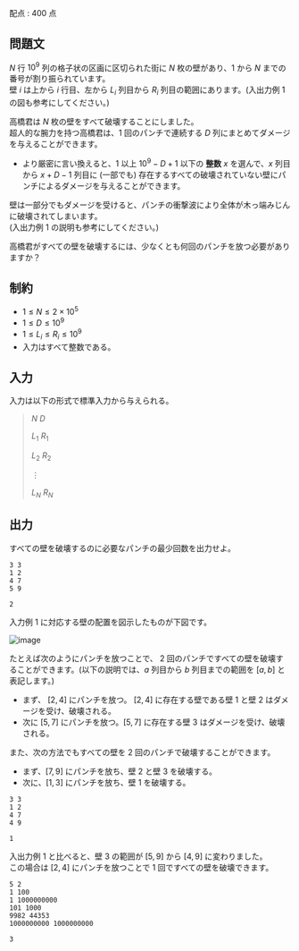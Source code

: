 配点 : $400$ 点

## 問題文

$N$ 行 $10^9$ 列の格子状の区画に区切られた街に $N$ 枚の壁があり、$1$ から $N$ までの番号が割り振られています。<br>
壁 $i$ は上から $i$ 行目、左から $L_i$ 列目から $R_i$ 列目の範囲にあります。(入出力例 $1$ の図も参考にしてください。)

高橋君は $N$ 枚の壁をすべて破壊することにしました。<br>
超人的な腕力を持つ高橋君は、$1$ 回のパンチで連続する $D$ 列にまとめてダメージを与えることができます。  

- より厳密に言い換えると、$1$ 以上 $10^9 - D + 1$ 以下の **整数** $x$ を選んで、$x$ 列目から $x + D - 1$ 列目に (一部でも) 存在するすべての破壊されていない壁にパンチによるダメージを与えることができます。

壁は一部分でもダメージを受けると、パンチの衝撃波により全体が木っ端みじんに破壊されてしまいます。<br>
(入出力例 $1$ の説明も参考にしてください。)

高橋君がすべての壁を破壊するには、少なくとも何回のパンチを放つ必要がありますか？

## 制約

- $1 \leq N \leq 2 \times 10^5$
- $1 \leq D \leq 10^9$
- $1 \leq L_i \leq R_i \leq 10^9$
- 入力はすべて整数である。

## 入力

入力は以下の形式で標準入力から与えられる。

> $N$ $D$
> 
> $L_1$ $R_1$
> 
> $L_2$ $R_2$
> 
> $\vdots$
> 
> $L_N$ $R_N$

## 出力

すべての壁を破壊するのに必要なパンチの最少回数を出力せよ。

```input1
3 3
1 2
4 7
5 9
```

```output1
2
```

入力例 $1$ に対応する壁の配置を図示したものが下図です。

![image](https://img.atcoder.jp/ghi/b7b9e6741514f51c6c0aac924589c9d2.png)

たとえば次のようにパンチを放つことで、 $2$ 回のパンチですべての壁を破壊することができます。(以下の説明では、$a$ 列目から $b$ 列目までの範囲を $\lbrack a, b \rbrack$ と表記します。)

- まず、 $\lbrack 2, 4 \rbrack$ にパンチを放つ。 $\lbrack 2, 4 \rbrack$ に存在する壁である壁 $1$ と壁 $2$ はダメージを受け、破壊される。
- 次に $\lbrack 5, 7\rbrack$ にパンチを放つ。$\lbrack 5, 7\rbrack$ に存在する壁 $3$ はダメージを受け、破壊される。

また、次の方法でもすべての壁を $2$ 回のパンチで破壊することができます。

- まず、$\lbrack 7, 9 \rbrack$ にパンチを放ち、壁 $2$ と壁 $3$ を破壊する。
- 次に、$\lbrack 1, 3 \rbrack$ にパンチを放ち、壁 $1$ を破壊する。

```input2
3 3
1 2
4 7
4 9
```

```output2
1
```

入出力例 $1$ と比べると、壁 $3$ の範囲が $\lbrack 5, 9 \rbrack$ から $\lbrack 4, 9 \rbrack$ に変わりました。<br>
この場合は $\lbrack 2, 4 \rbrack$ にパンチを放つことで $1$ 回ですべての壁を破壊できます。

```input3
5 2
1 100
1 1000000000
101 1000
9982 44353
1000000000 1000000000
```

```output3
3
```